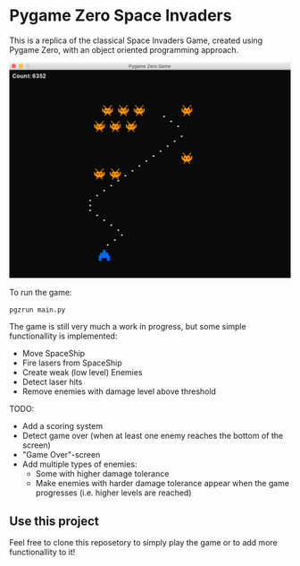 # Pygame Zero Space Invaders 

This is a replica of the classical Space Invaders Game, created using Pygame Zero, with an object oriented programming approach.

![Demo Image](demo_image.png)

To run the game:
```
pgzrun main.py  
```

The game is still very much a work in progress, but some simple functionallity is implemented:

- Move SpaceShip
- Fire lasers from SpaceShip
- Create weak (low level) Enemies
- Detect laser hits
- Remove enemies with damage level above threshold 

TODO:
- Add a scoring system 
- Detect game over (when at least one enemy reaches the bottom of the screen)
- "Game Over"-screen 
- Add multiple types of enemies:
	- Some with higher damage tolerance 
	- Make enemies with harder damage tolerance appear when the game progresses (i.e. higher levels are reached)




## Use this project 
Feel free to clone this reposetory to simply play the game or to add more functionallity to it! 






